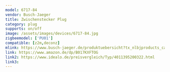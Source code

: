 ```yaml
---
model: 6717-84
vendor: Busch-Jaeger 
title: Zwischenstecker Plug
category: plug
supports: on/off
image: /assets/images/devices/6717-84.jpg
zigbeemodel: ['PU01']
compatible: [z2m,deconz]
mlink: https://www.busch-jaeger.de/produktuebersicht?tx_nlbjproducts_catalog%5Baction%5D=show&tx_nlbjproducts_catalog%5BcatBjeProdukt%5D=3566&tx_nlbjproducts_catalog%5Bcontroller%5D=CatStdArtikel&cHash=5ce54b5156548e5c55a08a63b251eb2b
link: https://www.amazon.de/dp/B017KXFTOG
link2: https://www.idealo.de/preisvergleich/Typ/4011395200322.html
link3: 
---
```


